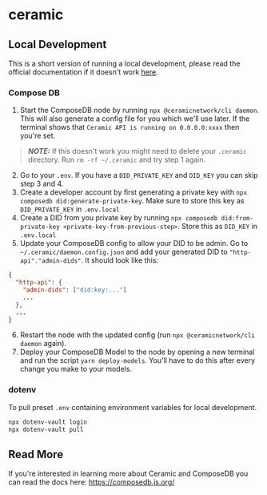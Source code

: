 # ceramic

## Local Development


This is a short version of running a local development, please read the official documentation if it doesn't work [here](https://composedb.js.org/docs/0.4.x/set-up-your-environment).

### Compose DB
1. Start the ComposeDB node by running `npx @ceramicnetwork/cli daemon`. This will also generate a config file for you which we'll use later. If the terminal shows that `Ceramic API is running on 0.0.0.0:xxxx` then you're set.
>**_NOTE:_** If this doesn't work you might need to delete your `.ceramic` directory. Run `rm -rf ~/.ceramic` and try step 1 again.
2. Go to your `.env`. If you have a `DID_PRIVATE_KEY` and `DID_KEY` you can skip step 3 and 4.
3. Create a developer account by first generating a private key with `npx composedb did:generate-private-key`. Make sure to store this key as `DID_PRIVATE_KEY` in `.env.local`
4. Create a DID from you private key by running `npx composedb did:from-private-key <private-key-from-previous-step>`. Store this as `DID_KEY` in `.env.local`
5. Update your ComposeDB config to allow your DID to be admin. Go to `~/.ceramic/daemon.config.json` and add your generated DID to `"http-api"."admin-dids"`. It should look like this:

```json
{
  "http-api": {
    "admin-dids": ["did:key:..."]
    ...
  },
  ...
}
```

6. Restart the node with the updated config (run `npx @ceramicnetwork/cli daemon` again).
7. Deploy your ComposeDB Model to the node by opening a new terminal and run the script `yarn deploy-models`. You'll have to do this after every change you make to your models.

### dotenv

To pull preset `.env` containing environment variables for local development.

```sh
npx dotenv-vault login
npx dotenv-vault pull
```

## Read More

If you're interested in learning more about Ceramic and ComposeDB you can read the docs here: https://composedb.js.org/
